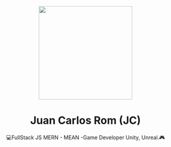 <div align="center"><img width="250px" src="https://imgur.com/7EpKdsh" /></div>


<h1 align="center">Juan Carlos Rom (JC)</h1>
<div align="center">
💻FullStack JS MERN - MEAN -Game Developer Unity, Unreal.🎮
 </div>
